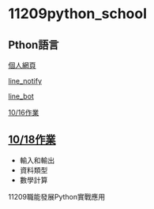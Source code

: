# __11209python_school__
## Pthon語言

[個人網頁](https://flaskweb-unaf.onrender.com)

[line_notify](https://github.com/spread11-afk/Line_Notify.git)

[line_bot](https://github.com/spread11-afk/Line_Bot.git)

[10/16作業](https://github.com/spread11-afk/__11209python_school__/blob/main/homework/test.py)

## [10/18作業](https://github.com/spread11-afk/__11209python_school__/blob/main/homework/台積電資料庫.ipynb)





- 輸入和輸出
- 資料類型
- 數學計算


11209職能發展Python實戰應用
